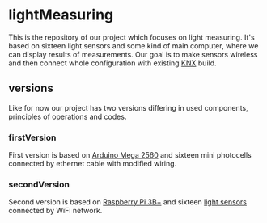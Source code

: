 # lightMeasuring
This is the repository of our project which focuses on light measuring. It's based on sixteen light sensors and some kind of main computer, where we can display results of measurements. Our goal is to make sensors wireless and then connect whole configuration with existing [KNX](https://www.knx.org/knx-en/for-professionals/index.php) build.
## versions
Like for now our project has two versions differing in used components, principles of operations and codes.
### firstVersion
First version is based on [Arduino Mega 2560](https://store.arduino.cc/arduino-mega-2560-rev3) and sixteen mini photocells connected by ethernet cable with modified wiring.
### secondVersion
Second version is based on [Raspberry Pi 3B+](https://www.raspberrypi.org/products/raspberry-pi-3-model-b-plus/) and sixteen [light sensors](https://github.com/claws/BH1750) connected by WiFi network.
